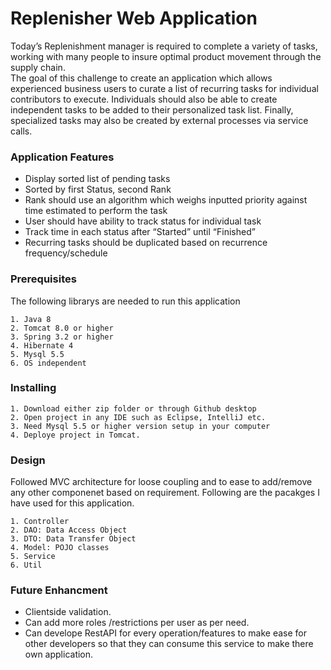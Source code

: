 # Replenisher Web Application

Today’s Replenishment manager is required to complete a variety of tasks, working with many people to insure optimal product movement through the supply chain.  
The goal of this challenge to create an application which allows experienced business users to curate a list of recurring tasks for individual contributors to execute.  Individuals should also be able to create independent tasks to be added to their personalized task list.  Finally, specialized tasks may also be created by external processes via service calls.


### Application Features

*	Display sorted list of pending tasks
*	Sorted by first Status, second Rank
*	Rank should use an algorithm which weighs inputted priority against time estimated to perform the task
*	User should have ability to track status for individual task
*	Track time in each status after “Started” until “Finished”
*	Recurring tasks should be duplicated based on recurrence frequency/schedule

### Prerequisites

The following librarys are needed to run this application

```
1. Java 8
2. Tomcat 8.0 or higher
3. Spring 3.2 or higher
4. Hibernate 4
5. Mysql 5.5
6. OS independent
```

### Installing

```
1. Download either zip folder or through Github desktop
2. Open project in any IDE such as Eclipse, IntelliJ etc.
3. Need Mysql 5.5 or higher version setup in your computer
4. Deploye project in Tomcat.
```

### Design

Followed MVC architecture for loose coupling and to ease to add/remove any other componenet based on requirement.
Following are the pacakges I have used for this application.
```
1. Controller
2. DAO: Data Access Object
3. DTO: Data Transfer Object
4. Model: POJO classes
5. Service
6. Util

```

### Future Enhancment

* Clientside validation.
* Can add more roles /restrictions per user as per need. 
* Can develope RestAPI for every operation/features to make ease for other developers so that they can consume this service to make there own application.

